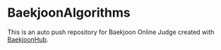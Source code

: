 # BaekjoonAlgorithms
This is an auto push repository for Baekjoon Online Judge created with [BaekjoonHub](https://github.com/BaekjoonHub/BaekjoonHub).
